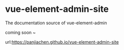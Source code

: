 # vue-element-admin-site
The documentation source of vue-element-admin

coming soon ~

url:https://panjiachen.github.io/vue-element-admin-site
